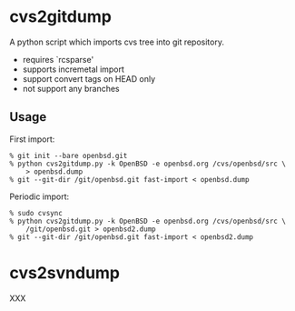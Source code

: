 cvs2gitdump
===========

A python script which imports cvs tree into git repository.

- requires `rcsparse'
- supports incremetal import
- support convert tags on HEAD only
- not support any branches

Usage
-----

First import:

    % git init --bare openbsd.git
    % python cvs2gitdump.py -k OpenBSD -e openbsd.org /cvs/openbsd/src \
        > openbsd.dump
    % git --git-dir /git/openbsd.git fast-import < openbsd.dump

Periodic import:

    % sudo cvsync
    % python cvs2gitdump.py -k OpenBSD -e openbsd.org /cvs/openbsd/src \
        /git/openbsd.git > openbsd2.dump
    % git --git-dir /git/openbsd.git fast-import < openbsd2.dump

cvs2svndump
===========

XXX
